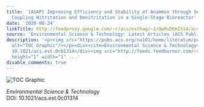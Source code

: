 ```yaml
---
title: '[ASAP] Improving Efficiency and Stability of Anammox through Sequentially
  Coupling Nitritation and Denitritation in a Single-Stage Bioreactor'
date: '2020-08-24'
linkTitle: http://feedproxy.google.com/~r/acs/esthag/~3/QwRuDKmI514/acs.est.0c01314
source: 'Environmental Science & Technology: Latest Articles (ACS Publications)'
description: '<p><img src="https://pubs.acs.org/na101/home/literatum/publisher/achs/journals/content/esthag/0/esthag.ahead-of-print/acs.est.0c01314/20200824/images/medium/es0c01314_0005.gif"
  alt="TOC Graphic"/></p><div><cite>Environmental Science & Technology</cite></div><div>DOI:
  10.1021/acs.est.0c01314</div><img src="http://feeds.feedburner.com/~r/acs/esthag/~4/QwRuDKmI514"
  height="1" width="1" ...'
disable_comments: true
---
```

<p><img src="https://pubs.acs.org/na101/home/literatum/publisher/achs/journals/content/esthag/0/esthag.ahead-of-print/acs.est.0c01314/20200824/images/medium/es0c01314_0005.gif" alt="TOC Graphic"/></p><div><cite>Environmental Science & Technology</cite></div><div>DOI: 10.1021/acs.est.0c01314</div><img src="http://feeds.feedburner.com/~r/acs/esthag/~4/QwRuDKmI514" height="1" width="1" ...